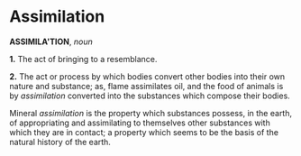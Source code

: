 # Assimilation

**ASSIMILA'TION**, _noun_

**1.** The act of bringing to a resemblance.

**2.** The act or process by which bodies convert other bodies into their own nature and substance; as, flame assimilates oil, and the food of animals is by _assimilation_ converted into the substances which compose their bodies.

Mineral _assimilation_ is the property which substances possess, in the earth, of appropriating and assimilating to themselves other substances with which they are in contact; a property which seems to be the basis of the natural history of the earth.
